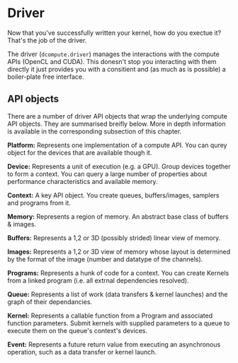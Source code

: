 Driver
======

Now that you've successfully written your kernel, how do you exectue it?
That's the job of the driver.

The driver (`dcompute.driver`) manages the interactions with the compute APIs
(OpenCL and CUDA). This donesn't stop you interacting with them directly it
just provides you with a consitient and (as much as is possible) a boiler-plate 
free interface.

API objects
-----------

There are a number of driver API objects that wrap the underlying compute API 
objects. They are summarised breifly below. More in depth information is available
in the corresponding subsection of this chapter.

**Platform:** Represents one implementation of a compute API. You can qurey object for the
devices that are available though it.

**Device:** Represents a unit of execution (e.g. a GPU). Group devices together to form a
context. You can query a large number of properties about performance characteristics
and available memory.

**Context:** A key API object. You create queues, buffers/images, samplers and programs from it.

**Memory:** Represents a region of memory. An abstract base class of buffers & images.

**Buffers:** Represents a 1,2 or 3D (possibly strided) linear view of memory.

**Images:**  Represents a 1,2 or 3D view of memory whose layout is determined by the format of the
image (number and datatype of the channels).

**Programs:** Represents a hunk of code for a context. You can create Kernels from a linked 
program (i.e. all extrnal dependencies resolved).

**Queue:** Represents a list of work (data transfers & kernel launches) and the graph of their
dependancies.

**Kernel:** Represents a callable function from a Program and associated function parameters.
Submit kernels with supplied parameters to a queue to execute them on the queue's 
context's devices.

**Event:** Represents a future return value from executing an asynchronous operation, such 
as a data transfer or kernel launch.
